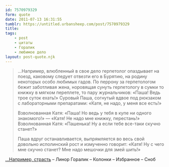 ```yaml
---
id: 7570979329
form: quote
date: 2011-07-13 16:31:55
tumblr: https://untitled.urbansheep.com/post/7570979329
title: 
tags:
    - post
    - цитаты
    - Горалик
    - любимое дело
layout: post-quote.njk
---
```


<blockquote>
<p>&hellip;Например, влюбленный в свое дело герпетолог опаздывает на поезд, каковому следует отвезти его в Бурятию, на родину некоторых особо любимых гадов. По перрону за герпетологом бежит заботливая жена, норовящая сунуть герпетологу в сумки то книжку в мягком переплете, то пару журнальчиков: «Паша! Ведь трое суток ехать!» Суровый Паша, согнутый вдвое под рюкзаком с лабораторными препаратами: «Катя, не надо, у меня все есть!»</p>

<p>Взволнованная Катя: «Паша! Но ведь у тебя в купе ни одного знакомого!» — «Катя! Не надо мне книжку, перестань!» Взволнованная Катя: «Пашенька! Ну а если тебе все-таки скучно станет?»</p>

<p>Паша вдруг останавливается, выпрямляется во весь свой довольно исполинский рост и измученно говорит: «Катя! Ну с чего мне скучно станет? Мне надо мешочки для змей шить!» </p>
</blockquote>

<a href="http://www.snob.ru/selected/entry/38119">&hellip;Например, страсть</a> – Линор Горалик – Колонки – Избранное – Сноб
